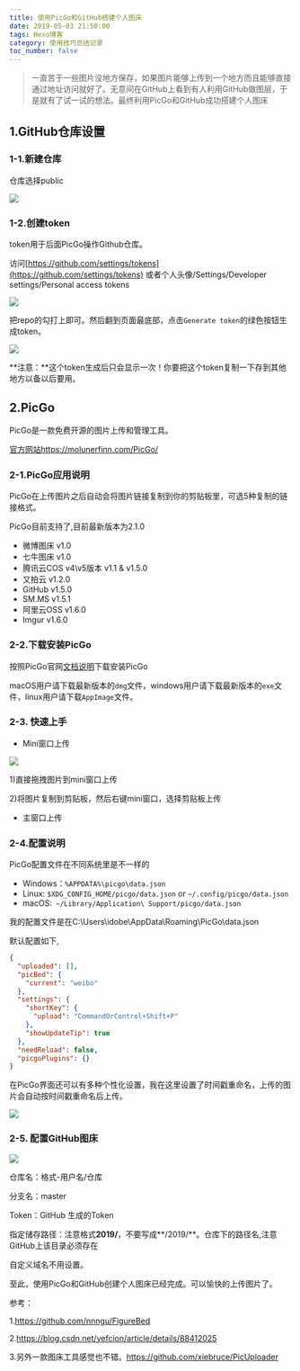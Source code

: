 ```yaml
---
title: 使用PicGo和GitHub搭建个人图床
date: 2019-05-03 21:50:00
tags: Hexo博客
category: 使用技巧总结记录
toc_number: false
---
```




> 一直苦于一些图片没地方保存，如果图片能够上传到一个地方而且能够直接通过地址访问就好了。无意间在GitHub上看到有人利用GitHub做图层，于是就有了试一试的想法。最终利用PicGo和GitHub成功搭建个人图床

<!--more-->

## 1.GitHub仓库设置

### 1-1.新建仓库

仓库选择public

![](https://raw.githubusercontent.com/hyman213/FigureBed/master/2019/20190501225624.png)

### 1-2.创建token



token用于后面PicGo操作Github仓库。

访问[https://github.com/settings/tokens](https://github.com/settings/tokens) 或者个人头像/Settings/Developer settings/Personal access tokens

![](https://raw.githubusercontent.com/hyman213/FigureBed/master/2019/20190501225737.png)

把repo的勾打上即可。然后翻到页面最底部，点击`Generate token`的绿色按钮生成token。

![](https://raw.githubusercontent.com/hyman213/FigureBed/master/2019/20190501225802.png)

**注意：**这个token生成后只会显示一次！你要把这个token复制一下存到其他地方以备以后要用。

## 2.PicGo

PicGo是一款免费开源的图片上传和管理工具。

[官方网站https://molunerfinn.com/PicGo/](https://molunerfinn.com/PicGo/)

### 2-1.PicGo应用说明

PicGo在上传图片之后自动会将图片链接复制到你的剪贴板里，可选5种复制的链接格式。

PicGo目前支持了,目前最新版本为2.1.0

- 微博图床 v1.0
- 七牛图床 v1.0
- 腾讯云COS v4\v5版本 v1.1 & v1.5.0
- 又拍云 v1.2.0
- GitHub v1.5.0
- SM.MS v1.5.1
- 阿里云OSS v1.6.0
- Imgur v1.6.0

### 2-2.下载安装PicGo

按照PicGo官网[文档说明](https://picgo.github.io/PicGo-Doc/zh/guide/#%E4%B8%8B%E8%BD%BD%E5%AE%89%E8%A3%85)下载安装PicGo

macOS用户请下载最新版本的`dmg`文件，windows用户请下载最新版本的`exe`文件，linux用户请下载`AppImage`文件。



### 2-3. 快速上手

- Mini窗口上传

![](https://raw.githubusercontent.com/hyman213/FigureBed/master/2019/20190501221954.png)

1)直接拖拽图片到mini窗口上传

2)将图片复制到剪贴板，然后右键mini窗口，选择剪贴板上传

- 主窗口上传

### 2-4.配置说明

PicGo配置文件在不同系统里是不一样的

- Windows：`%APPDATA%\picgo\data.json`
- Linux: `$XDG_CONFIG_HOME/picgo/data.json` or `~/.config/picgo/data.json`
- macOS:` ~/Library/Application\ Support/picgo/data.json`

我的配置文件是在C:\Users\idobe\AppData\Roaming\PicGo\data.json

默认配置如下,

```json
{
  "uploaded": [],
  "picBed": {
    "current": "weibo"
  },
  "settings": {
    "shortKey": {
      "upload": "CommandOrControl+Shift+P"
    },
    "showUpdateTip": true
  },
  "needReload": false,
  "picgoPlugins": {}
}
```

在PicGo界面还可以有多种个性化设置，我在这里设置了时间戳重命名，上传的图片会自动按时间戳重命名后上传。

![](https://raw.githubusercontent.com/hyman213/FigureBed/master/2019/20190501223804.png)

### 2-5. 配置GitHub图床

![](https://raw.githubusercontent.com/hyman213/FigureBed/master/2019/20190501222516.jpg)

仓库名：格式-用户名/仓库

分支名：master

Token：GitHub 生成的Token

指定储存路径：注意格式**2019/**，不要写成**/2019/**。仓库下的路径名,注意GitHub上该目录必须存在

自定义域名不用设置。



至此，使用PicGo和GitHub创建个人图床已经完成。可以愉快的上传图片了。

参考：

1.https://github.com/nnngu/FigureBed

2.https://blog.csdn.net/yefcion/article/details/88412025

3.另外一款图床工具感觉也不错。https://github.com/xiebruce/PicUploader




